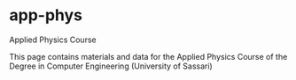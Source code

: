 # app-phys
Applied Physics Course

This page contains materials and data for the Applied Physics Course of the Degree in Computer Engineering (University of Sassari)

